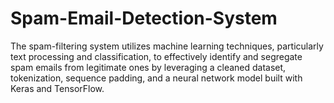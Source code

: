 # Spam-Email-Detection-System
The spam-filtering system utilizes machine learning techniques, particularly text processing and classification, to effectively identify and segregate spam emails from legitimate ones by leveraging a cleaned dataset, tokenization, sequence padding, and a neural network model built with Keras and TensorFlow.
